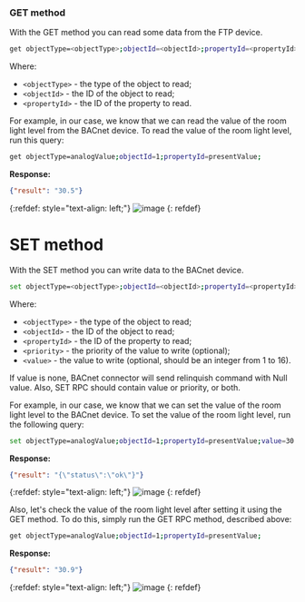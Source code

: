 ### GET method

With the GET method you can read some data from the FTP device.

```bash
get objectType=<objectType>;objectId=<objectId>;propertyId=<propertyId>;
```

Where:
- `<objectType>` - the type of the object to read;
- `<objectId>` - the ID of the object to read;
- `<propertyId>` - the ID of the property to read.

For example, in our case, we know that we can read the value of the room light level from the BACnet device.
To read the value of the room light level, run this query:

```bash
get objectType=analogValue;objectId=1;propertyId=presentValue;
```

**Response:**

```json
{"result": "30.5"}
```

{:refdef: style="text-align: left;"}
![image](https://img.thingsboard.io/gateway/get-set-connector-rpc/bacnet-get-set-rpc-1.png)
{: refdef}

# SET method

With the SET method you can write data to the BACnet device.

```bash
set objectType=<objectType>;objectId=<objectId>;propertyId=<propertyId>;priority=<priority>;value=<value>;
```

Where:
- `<objectType>` - the type of the object to read;
- `<objectId>` - the ID of the object to read;
- `<propertyId>` - the ID of the property to read;
- `<priority>` - the priority of the value to write (optional);
- `<value>` - the value to write (optional, should be an integer from 1 to 16).

If value is none, BACnet connector will send relinquish command with Null value.
Also, SET RPC should contain value or priority, or both.

For example, in our case, we know that we can set the value of the room light level to the BACnet device.
To set the value of the room light level, run the following query:

```bash
set objectType=analogValue;objectId=1;propertyId=presentValue;value=30.9;
```

**Response:**

```json
{"result": "{\"status\":\"ok\"}"}
```

{:refdef: style="text-align: left;"}
![image](https://img.thingsboard.io/gateway/get-set-connector-rpc/bacnet-get-set-rpc-2.png)
{: refdef}

Also, let's check the value of the room light level after setting it using the GET method. To do this, simply
run the GET RPC method, described above:

```bash
get objectType=analogValue;objectId=1;propertyId=presentValue;
```

**Response:**

```json
{"result": "30.9"}
```

{:refdef: style="text-align: left;"}
![image](https://img.thingsboard.io/gateway/get-set-connector-rpc/bacnet-get-set-rpc-3.png)
{: refdef}

